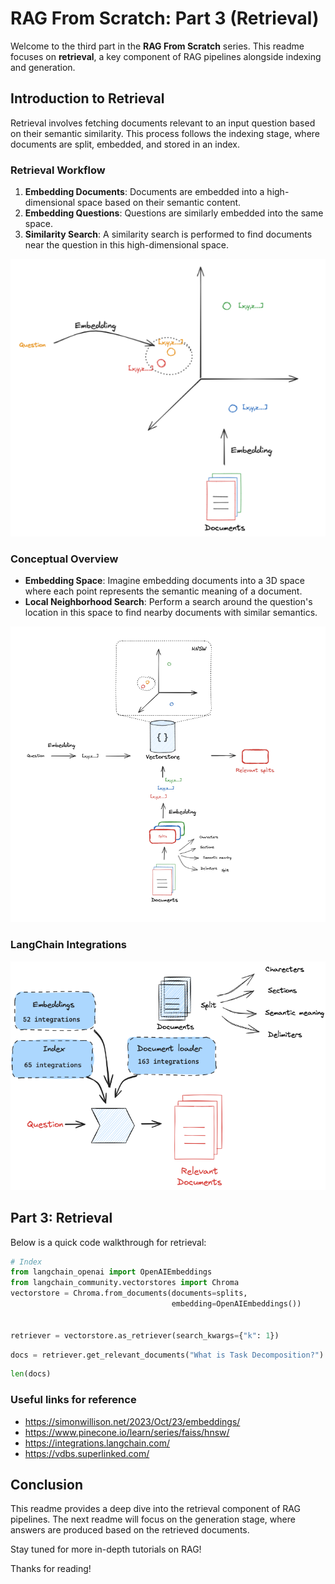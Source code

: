 # RAG From Scratch: Part 3 (Retrieval)

Welcome to the third part in the **RAG From Scratch** series. This readme focuses on **retrieval**, a key component of RAG pipelines alongside indexing and generation.

## Introduction to Retrieval

Retrieval involves fetching documents relevant to an input question based on their semantic similarity. This process follows the indexing stage, where documents are split, embedded, and stored in an index.

### Retrieval Workflow

1. **Embedding Documents**: Documents are embedded into a high-dimensional space based on their semantic content.
2. **Embedding Questions**: Questions are similarly embedded into the same space.
3. **Similarity Search**: A similarity search is performed to find documents near the question in this high-dimensional space.

![retrieval-semantic-search](https://github.com/DharaniDJ/My-Programming-Journey/blob/assets/assets/RAG/retrieval-semantic-search.png)

### Conceptual Overview

- **Embedding Space**: Imagine embedding documents into a 3D space where each point represents the semantic meaning of a document.
- **Local Neighborhood Search**: Perform a search around the question's location in this space to find nearby documents with similar semantics.

![vectorstores](https://github.com/DharaniDJ/My-Programming-Journey/blob/assets/assets/RAG/vectorstores.png)

### LangChain Integrations

![langchain-integrations](https://github.com/DharaniDJ/My-Programming-Journey/blob/assets/assets/RAG/langchain-integrations.png)

## Part 3: Retrieval

Below is a quick code walkthrough for retrieval:

```python
# Index
from langchain_openai import OpenAIEmbeddings
from langchain_community.vectorstores import Chroma
vectorstore = Chroma.from_documents(documents=splits, 
                                    embedding=OpenAIEmbeddings())


retriever = vectorstore.as_retriever(search_kwargs={"k": 1})
```
```python
docs = retriever.get_relevant_documents("What is Task Decomposition?")
```
```python
len(docs)
```

### Useful links for reference

- https://simonwillison.net/2023/Oct/23/embeddings/
- https://www.pinecone.io/learn/series/faiss/hnsw/
- https://integrations.langchain.com/
- https://vdbs.superlinked.com/

## Conclusion

This readme provides a deep dive into the retrieval component of RAG pipelines. The next readme will focus on the generation stage, where answers are produced based on the retrieved documents.

Stay tuned for more in-depth tutorials on RAG!

Thanks for reading!
